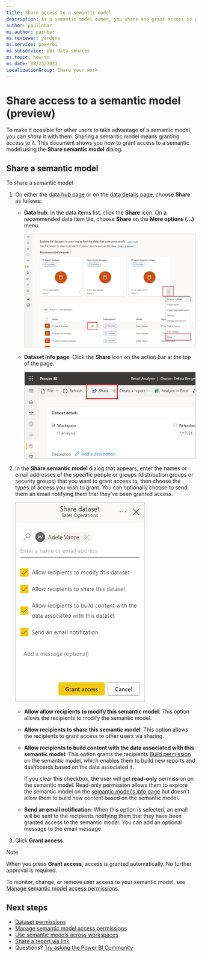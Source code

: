 ```yaml
---
title: Share access to a semantic model
description: As a semantic model owner, you share and grant access to your semantic models so that others can use them. Learn how to grant access to your semantic models.
author: paulinbar
ms.author: painbar
ms.reviewer: yardena
ms.service: powerbi
ms.subservice: pbi-data-sources
ms.topic: how-to
ms.date: 08/23/2022
LocalizationGroup: Share your work
---
```

# Share access to a semantic model (preview)

To make it possible for other users to take advantage of a semantic model, you can *share* it with them. Sharing a semantic model means granting access to it. This document shows you how to grant access to a semantic model using the **Share semantic model** dialog.

## Share a semantic model

To share a semantic model

1. On either the [data hub page](service-data-hub.md#find-the-data-you-need) or on the [data details page](service-data-details-page.md), choose **Share** as follows:

    * **Data  hub**: In the data items list, click the **Share** icon. On a recommended data item tile, choose **Share** on the **More options (…)** menu.

        ![Screenshot of data item share option on the data hub.](media/service-datasets-share/power-bi-dataset-share-dataset.png)

    * **Dataset info page**: Click the **Share** icon on the action bar at the top of the page.

        ![Screenshot of semantic model share icon on the semantic model info page.](media/service-datasets-share/power-bi-dataset-share-icon.png)

1. In the **Share semantic model** dialog that appears, enter the names or email addresses of the specific people or groups (distribution groups or security groups) that you want to grant access to, then choose the types of access you wish to grant. You can optionally choose to send them an email notifying them that they've been granted access.

    ![Screenshot of the Share semantic model dialog.](media/service-datasets-share/power-bi-dataset-grant-access-dialog.png)

    * **Allow allow recipients to modify this semantic model**: This option allows the recipients to modify the semantic model.
    * **Allow recipients to share this semantic model**: This option allows the recipients to grant access to other users via sharing.
    * **Allow recipients to build content with the data associated with this semantic model**: This option grants the recipients [Build permission](service-datasets-build-permissions.md) on the semantic model, which enables them to build new reports and dashboards based on the data associated it.

        If you clear this checkbox, the user will get **read-only** permission on the semantic model. Read-only permission allows them to explore the semantic model on the [semantic model's info page](service-dataset-details-page.md) but doesn't allow them to build new content based on the semantic model.
    * **Send an email notification**: When this option is selected, an email will be sent to the recipients notifying them that they have been granted access to the semantic model. You can add an optional message to the email message.

1. Click **Grant access**.

> [!NOTE]
> When you press **Grant access**, access is granted automatically. No further approval is required. 

To monitor, change, or remove user access to your semantic model, see [Manage semantic model access permissions](service-datasets-manage-access-permissions.md).

## Next steps

* [Dataset permissions](service-datasets-permissions.md)
* [Manage semantic model access permissions](service-datasets-manage-access-permissions.md)
* [Use semantic models across workspaces](service-datasets-across-workspaces.md)
* [Share a report via link](../collaborate-share/service-share-dashboards.md#share-a-report-via-link)
* Questions? [Try asking the Power BI Community](https://community.powerbi.com/)
